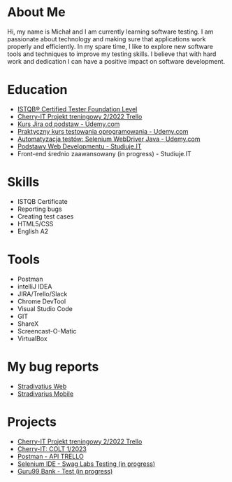 # About Me 

Hi, my name is Michał and I am currently learning software testing. I am passionate about technology and making sure that applications work properly and efficiently. In my spare time, I like to explore new software tools and techniques to improve my testing skills. I believe that with hard work and dedication I can have a positive impact on software development.

# Education

* [ISTQB® Certified Tester Foundation Level](https://drive.google.com/file/d/10S_qOU58knicqpSMLg_d-o9zUUf8DKir/view?usp=sharing)
* [Cherry-IT Projekt treningowy 2/2022 Trello](http://cherry-it.pl/archiwum-projektu-treningowego-2-2022-trello/)
* [Kurs Jira od podstaw - Udemy.com](https://udemy-certificate.s3.amazonaws.com/image/UC-f1dc0d86-3c56-4ded-91b1-b84266786c7c.jpg)
* [Praktyczny kurs testowania oprogramowania - Udemy.com](https://udemy-certificate.s3.amazonaws.com/image/UC-3e289b8e-1bae-4b0c-9486-358166eb2dd2.jpg)
* [Automatyzacja testów: Selenium WebDriver Java - Udemy.com](https://udemy-certificate.s3.amazonaws.com/image/UC-054a8f1e-ce40-4316-971d-e1634b9d0136.jpg)
* [Podstawy Web Developmentu - Studiuje.IT](https://platforma.studiuje.it/certificate/63b20ce69e43c40026843465)
* Front-end średnio zaawansowany (in progress) - Studiuje.IT


# Skills

* ISTQB Certificate
* Reporting bugs
* Creating test cases
* HTML5/CSS
* English A2

# Tools

* Postman
* intelliJ IDEA
* JIRA/Trello/Slack
* Chrome DevTool
* Visual Studio Code
* GIT
* ShareX
* Screencast-O-Matic
* VirtualBox

# My bug reports

* [Stradivatius Web](https://drive.google.com/file/d/1-lbiBGAuHUhQ1ckmm1olJtQPPVCUZdYj/view?usp=sharing)
* [Stradivarius Mobile](https://drive.google.com/file/d/1cvxH87Mnt9HwESMIw0JAv-bjnegXIkM9/view?usp=sharing)

# Projects

* [Cherry-IT Projekt treningowy 2/2022 Trello](http://cherry-it.pl/archiwum-projektu-treningowego-2-2022-trello)
* [Cherry-IT: COLT 1/2023](http://cherry-it.pl/podsumowanie-colt-1-2023/)
* [Postman - API TRELLO](https://github.com/mruszczyk29/Postaman_Api_Trello)
* [Selenium IDE - Swag Labs Testing (in progress)](https://github.com/mruszczyk29/saucedemo)
* [Guru99 Bank - Test (in progress)](https://github.com/mruszczyk29/Guru99Bank-Test)

